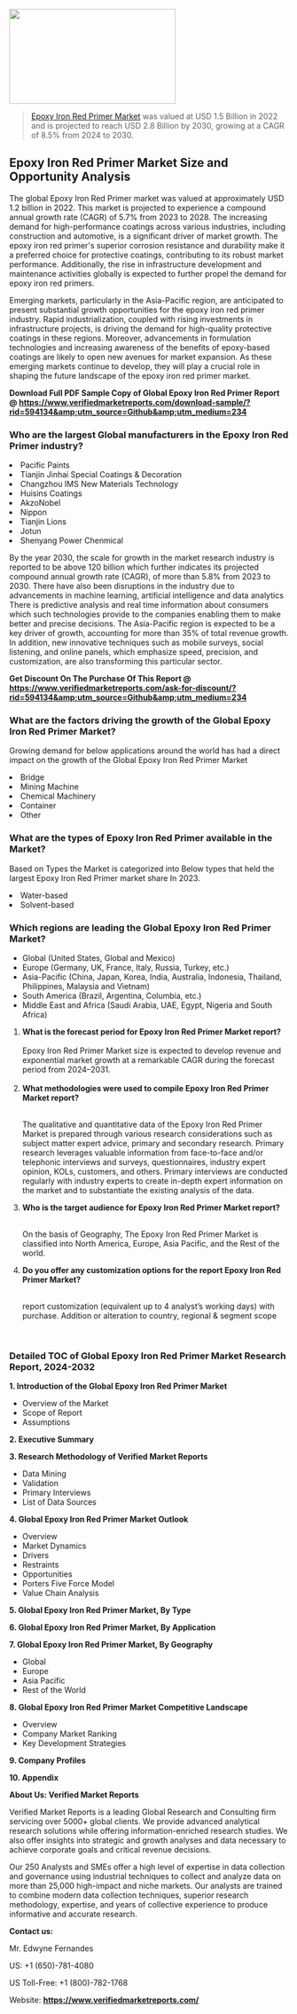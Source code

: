 <img src="https://ffe5etoiles.com/wp-content/uploads/2024/12/MST1-300x171.png" alt="" width="300" height="171" class="alignnone size-medium wp-image-20088" /><blockquote><p><p><a href="https://www.verifiedmarketreports.com/download-sample/?rid=594134&utm_source=Github&utm_medium=234" target="_blank">Epoxy Iron Red Primer Market</a> was valued at USD 1.5 Billion in 2022 and is projected to reach USD 2.8 Billion by 2030, growing at a CAGR of 8.5% from 2024 to 2030.</p></blockquote><p><h2>Epoxy Iron Red Primer Market Size and Opportunity Analysis</h2> <p>The global Epoxy Iron Red Primer market was valued at approximately USD 1.2 billion in 2022. This market is projected to experience a compound annual growth rate (CAGR) of 5.7% from 2023 to 2028. The increasing demand for high-performance coatings across various industries, including construction and automotive, is a significant driver of market growth. The epoxy iron red primer's superior corrosion resistance and durability make it a preferred choice for protective coatings, contributing to its robust market performance. Additionally, the rise in infrastructure development and maintenance activities globally is expected to further propel the demand for epoxy iron red primers.</p> <p>Emerging markets, particularly in the Asia-Pacific region, are anticipated to present substantial growth opportunities for the epoxy iron red primer industry. Rapid industrialization, coupled with rising investments in infrastructure projects, is driving the demand for high-quality protective coatings in these regions. Moreover, advancements in formulation technologies and increasing awareness of the benefits of epoxy-based coatings are likely to open new avenues for market expansion. As these emerging markets continue to develop, they will play a crucial role in shaping the future landscape of the epoxy iron red primer market.</p> </p><p class=""><strong>Download Full PDF Sample Copy of Global Epoxy Iron Red Primer Report @ <a href="https://www.verifiedmarketreports.com/download-sample/?rid=594134&amp;utm_source=Github&amp;utm_medium=234" target="_blank">https://www.verifiedmarketreports.com/download-sample/?rid=594134&amp;utm_source=Github&amp;utm_medium=234</a></strong></p><h3 id="" class="">Who are the largest Global manufacturers in the Epoxy Iron Red Primer industry?</h3><p><li>Pacific Paints</li><li> Tianjin Jinhai Special Coatings & Decoration</li><li> Changzhou IMS New Materials Technology</li><li> Huisins Coatings</li><li> AkzoNobel</li><li> Nippon</li><li> Tianjin Lions</li><li> Jotun</li><li> Shenyang Power Chenmical</li></p><div class=""><div class="" dir="" data-message-author-role="" data-message-id="" data-message-model-slug=""><div class=""><div class=""><div class=""><div class="" dir="" data-message-author-role="" data-message-id="" data-message-model-slug=""><div class=""><div class=""><p>By the year 2030, the scale for growth in the market research industry is reported to be above 120 billion which further indicates its projected compound annual growth rate (CAGR), of more than 5.8% from 2023 to 2030. There have also been disruptions in the industry due to advancements in machine learning, artificial intelligence and data analytics There is predictive analysis and real time information about consumers which such technologies provide to the companies enabling them to make better and precise decisions. The Asia-Pacific region is expected to be a key driver of growth, accounting for more than 35% of total revenue growth. In addition, new innovative techniques such as mobile surveys, social listening, and online panels, which emphasize speed, precision, and customization, are also transforming this particular sector.</p><p><strong>Get Discount On The Purchase Of This Report @&nbsp; <a href="https://www.verifiedmarketreports.com/ask-for-discount/?rid=594134&amp;utm_source=Github&amp;utm_medium=234" target="_blank">https://www.verifiedmarketreports.com/ask-for-discount/?rid=594134&amp;utm_source=Github&amp;utm_medium=234</a></strong></p></div></div></div></div></div></div></div></div><h3 id="" class="">What are the factors driving the growth of the Global Epoxy Iron Red Primer Market?</h3><p id="" class="">Growing demand for below applications around the world has had a direct impact on the growth of the Global Epoxy Iron Red Primer Market</p><p id="" class=""><li>Bridge</li><li> Mining Machine</li><li> Chemical Machinery</li><li> Container</li><li> Other</li></p><h3 id="" class="">What are the types of Epoxy Iron Red Primer available in the Market?</h3><p id="" class="">Based on Types the Market is categorized into Below types that held the largest Epoxy Iron Red Primer market share In 2023.</p><p id="" class=""><li>Water-based</li><li> Solvent-based</li></p><h3 id="" class="">Which regions are leading the Global Epoxy Iron Red Primer Market?</h3><ul><li>Global (United States, Global and Mexico)</li><li>Europe (Germany, UK, France, Italy, Russia, Turkey, etc.)</li><li>Asia-Pacific (China, Japan, Korea, India, Australia, Indonesia, Thailand, Philippines, Malaysia and Vietnam)</li><li>South America (Brazil, Argentina, Columbia, etc.)</li><li>Middle East and Africa (Saudi Arabia, UAE, Egypt, Nigeria and South Africa)</li></ul><p><ol><li><strong>What is the forecast period for Epoxy Iron Red Primer Market report?<br /></strong><br /><span data-sheets-root="1" data-sheets-value="{&quot;1&quot;:2,&quot;2&quot;:&quot;XXXX size is expected to develop revenue and exponential market growth at a remarkable CAGR during the forecast period from 2024&ndash;2030.&quot;}" data-sheets-userformat="{&quot;2&quot;:12674,&quot;4&quot;:{&quot;1&quot;:2,&quot;2&quot;:16776960},&quot;10&quot;:2,&quot;11&quot;:0,&quot;15&quot;:&quot;Arial&quot;,&quot;16&quot;:12}">Epoxy Iron Red Primer Market size is expected to develop revenue and exponential market growth at a remarkable CAGR during the forecast period from 2024&ndash;2031.</span><br /><br /></li><li><strong>What methodologies were used to compile Epoxy Iron Red Primer Market report?<br /><br /></strong><p>The qualitative and quantitative data of the&nbsp;Epoxy Iron Red Primer Market is prepared through various research considerations such as subject matter expert advice, primary and secondary research. Primary research leverages valuable information from face-to-face and/or telephonic interviews and surveys, questionnaires, industry expert opinion, KOLs, customers, and others. Primary interviews are conducted regularly with industry experts to create in-depth expert information on the market and to substantiate the existing analysis of the data.&nbsp;</p></li><li><strong>Who is the target audience for Epoxy Iron Red Primer Market report?<br /><br /></strong><p>On the basis of Geography, The&nbsp;Epoxy Iron Red Primer Market is classified into North America, Europe, Asia Pacific, and the Rest of the world.</p></li><li><strong>Do you offer any customization options for the report Epoxy Iron Red Primer Market?<br /><br /></strong><p>report customization (equivalent up to 4 analyst&rsquo;s working days) with purchase. Addition or alteration to country, regional &amp; segment scope</p><p>&nbsp;</p></li></ol></p><h3 id="" class="">Detailed TOC of Global Epoxy Iron Red Primer Market Research Report, 2024-2032</h3><p id="" class=""><strong>1. Introduction of the Global Epoxy Iron Red Primer Market</strong></p><ul><li>Overview of the Market</li><li>Scope of Report</li><li>Assumptions</li></ul><p id="" class=""><strong>2. Executive Summary</strong></p><p id="" class=""><strong>3. Research Methodology of&nbsp;Verified Market Reports</strong></p><ul><li>Data Mining</li><li>Validation</li><li>Primary Interviews</li><li>List of Data Sources</li></ul><p id="" class=""><strong>4. Global Epoxy Iron Red Primer Market Outlook</strong></p><ul><li>Overview</li><li>Market Dynamics</li><li>Drivers</li><li>Restraints</li><li>Opportunities</li><li>Porters Five Force Model</li><li>Value Chain Analysis</li></ul><p id="" class=""><strong>5. Global Epoxy Iron Red Primer Market, By&nbsp;Type</strong></p><p id="" class=""><strong>6. Global Epoxy Iron Red Primer Market, By Application</strong></p><p id="" class=""><strong>7. Global Epoxy Iron Red Primer Market, By Geography</strong></p><ul><li>Global</li><li>Europe</li><li>Asia Pacific</li><li>Rest of the World</li></ul><p id="" class=""><strong>8. Global Epoxy Iron Red Primer Market Competitive Landscape</strong></p><ul><li>Overview</li><li>Company Market Ranking</li><li>Key Development Strategies</li></ul><p id="" class=""><strong>9. Company Profiles</strong></p><p id="" class=""><strong>10. Appendix</strong></p><p id="" class=""><strong>About Us: Verified Market Reports</strong></p><p id="" class="">Verified Market Reports is a leading Global Research and Consulting firm servicing over 5000+ global clients. We provide advanced analytical research solutions while offering information-enriched research studies. We also offer insights into strategic and growth analyses and data necessary to achieve corporate goals and critical revenue decisions.</p><p id="" class="">Our 250 Analysts and SMEs offer a high level of expertise in data collection and governance using industrial techniques to collect and analyze data on more than 25,000 high-impact and niche markets. Our analysts are trained to combine modern data collection techniques, superior research methodology, expertise, and years of collective experience to produce informative and accurate research.</p><p id="" class=""><strong>Contact us:</strong></p><p id="" class="">Mr. Edwyne Fernandes</p><p id="" class="">US: +1 (650)-781-4080</p><p id="" class="">US Toll-Free: +1 (800)-782-1768</p><p id="" class="">Website: <a target="" data-test-app-aware-link=""><strong>https://www.verifiedmarketreports.com/</strong></a></p>
